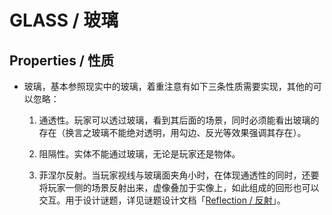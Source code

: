 # GLASS / 玻璃

## Properties / 性质

- 玻璃，基本参照现实中的玻璃，着重注意有如下三条性质需要实现，其他的可以忽略：

  1. 通透性。玩家可以透过玻璃，看到其后面的场景，同时必须能看出玻璃的存在（换言之玻璃不能绝对透明，用勾边、反光等效果强调其存在）。

  2. 阻隔性。实体不能通过玻璃，无论是玩家还是物体。

  3. 菲涅尔反射。当玩家视线与玻璃面夹角小时，在体现通透性的同时，还要将玩家一侧的场景反射出来，虚像叠加于实像上，如此组成的回形也可以交互。用于设计谜题，详见谜题设计文档「[Reflection / 反射]」。

[Reflection / 反射]: https://github.com/nani-core/Puzzle-Design-Documentation/blob/master/Market.md#reflection--%E5%8F%8D%E5%B0%84
